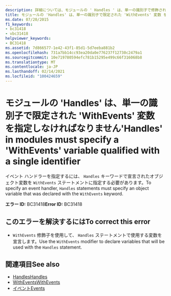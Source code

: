 ```yaml
---
description: 詳細については、モジュールの ' Handles ' は、単一の識別子で修飾される ' WithEvents ' 変数を指定しなければなりません
title: モジュールの 'Handles' は、単一の識別子で限定された 'WithEvents' 変数 を指定しなければなりません
ms.date: 07/20/2015
f1_keywords:
- bc31418
- vbc31418
helpviewer_keywords:
- BC31418
ms.assetid: 7d866577-1e42-43f1-85d1-5d7eeba881b2
ms.openlocfilehash: 731a7bb14cc93ea20da0e776237f12730c2479a1
ms.sourcegitcommit: 10e719780594efc781b15295e499c66f316068b8
ms.translationtype: MT
ms.contentlocale: ja-JP
ms.lasthandoff: 02/14/2021
ms.locfileid: "100424659"
---
```

# <a name="handles-in-modules-must-specify-a-withevents-variable-qualified-with-a-single-identifier"></a><span data-ttu-id="5c16a-103">モジュールの 'Handles' は、単一の識別子で限定された 'WithEvents' 変数 を指定しなければなりません</span><span class="sxs-lookup"><span data-stu-id="5c16a-103">'Handles' in modules must specify a 'WithEvents' variable qualified with a single identifier</span></span>

<span data-ttu-id="5c16a-104">イベント ハンドラーを指定するには、 `Handles` キーワードで宣言されたオブジェクト変数を `WithEvents` ステートメントに指定する必要があります。</span><span class="sxs-lookup"><span data-stu-id="5c16a-104">To specify an event handler, `Handles` statements must specify an object variable that was declared with the `WithEvents` keyword.</span></span>  
  
 <span data-ttu-id="5c16a-105">**エラー ID:** BC31418</span><span class="sxs-lookup"><span data-stu-id="5c16a-105">**Error ID:** BC31418</span></span>  
  
## <a name="to-correct-this-error"></a><span data-ttu-id="5c16a-106">このエラーを解決するには</span><span class="sxs-lookup"><span data-stu-id="5c16a-106">To correct this error</span></span>  
  
- <span data-ttu-id="5c16a-107">`WithEvents` 修飾子を使用して、 `Handles` ステートメントで使用する変数を宣言します。</span><span class="sxs-lookup"><span data-stu-id="5c16a-107">Use the `WithEvents` modifier to declare variables that will be used with the `Handles` statement.</span></span>  
  
## <a name="see-also"></a><span data-ttu-id="5c16a-108">関連項目</span><span class="sxs-lookup"><span data-stu-id="5c16a-108">See also</span></span>

- [<span data-ttu-id="5c16a-109">Handles</span><span class="sxs-lookup"><span data-stu-id="5c16a-109">Handles</span></span>](../language-reference/statements/handles-clause.md)
- [<span data-ttu-id="5c16a-110">WithEvents</span><span class="sxs-lookup"><span data-stu-id="5c16a-110">WithEvents</span></span>](../language-reference/modifiers/withevents.md)
- [<span data-ttu-id="5c16a-111">イベント</span><span class="sxs-lookup"><span data-stu-id="5c16a-111">Events</span></span>](../programming-guide/language-features/events/index.md)
